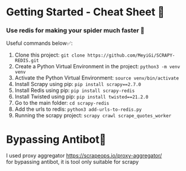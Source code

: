 # Getting Started - Cheat Sheet 📜
### Use redis for making your spider much faster 👺

Useful commands below✅:
1. Clone this project: `git clone https://github.com/MeyiGi/SCRAPY-REDIS.git`
2. Create a Python Virtual Environment in the project: `python3 -m venv venv` 
3. Activate the Python Virtual Environment: `source venv/bin/activate` 
4. Install Scrapy using pip: `pip install scrapy==2.7.0` 
5. Install Redis using pip: `pip install scrapy-redis`
6. Install Twisted using pip: `pip install twisted==21.2.0`
7. Go to the main folder: `cd scrapy-redis`
8. Add the urls to redis: `python3 add-urls-to-redis.py`
9. Running the scrapy project: `scrapy crawl scrape_quotes_worker`


# Bypassing Antibot🐄

I used proxy aggregator https://scrapeops.io/proxy-aggregator/     
for bypassing antibot, it is tool only suitable for scrapy
